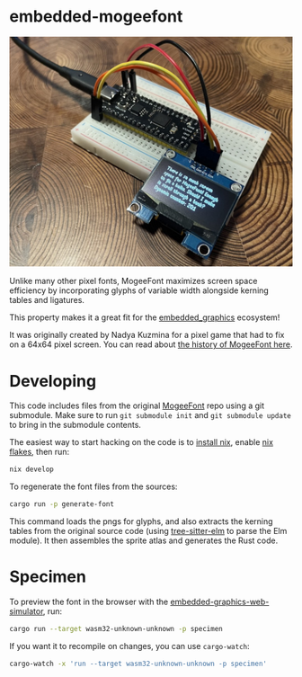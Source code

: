 # embedded-mogeefont

![MogeeFont](mogeefont.jpg)

Unlike many other pixel fonts, MogeeFont maximizes screen space efficiency by incorporating glyphs of variable width alongside kerning tables and ligatures.

This property makes it a great fit for the [embedded_graphics](https://github.com/embedded-graphics/embedded-graphics) ecosystem!

It was originally created by Nadya Kuzmina for a pixel game that had to fix on a 64x64 pixel screen. You can read about [the history of MogeeFont here](https://nadyakuzmina.com/story-of-mogeefont.html).

# Developing

This code includes files from the original [MogeeFont](https://github.com/kuzminadya/mogeefont) repo using a git submodule. Make sure to run `git submodule init` and `git submodule update` to bring in the submodule contents.

The easiest way to start hacking on the code is to [install nix](https://nixos.org/download/#download-nix), enable [nix flakes](https://wiki.nixos.org/wiki/Flakes), then run:

```sh
nix develop
```

To regenerate the font files from the sources:

```sh
cargo run -p generate-font
```

This command loads the pngs for glyphs, and also extracts the kerning tables from the original source code (using [tree-sitter-elm](https://github.com/elm-tooling/tree-sitter-elm) to parse the Elm module). It then assembles the sprite atlas and generates the Rust code.

# Specimen

To preview the font in the browser with the [embedded-graphics-web-simulator](https://github.com/rahul-thakoor/embedded-graphics-web-simulator), run:

```sh
cargo run --target wasm32-unknown-unknown -p specimen
```

If you want it to recompile on changes, you can use `cargo-watch`:

```sh
cargo-watch -x 'run --target wasm32-unknown-unknown -p specimen'
```
